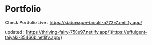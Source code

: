 # Portfolio

Check Portfolio Live : https://statuesque-tanuki-a772e7.netlify.app/

updated : [https://thriving-fairy-750e97.netlify.app/](https://effulgent-taiyaki-35466b.netlify.app/)
